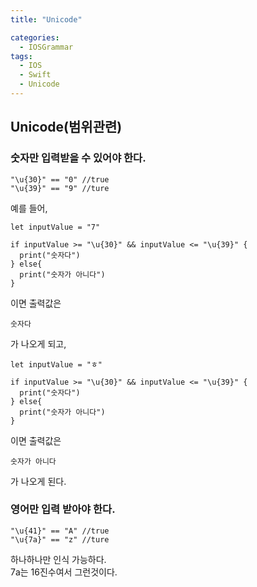 ```yaml
---
title: "Unicode"

categories:
  - IOSGrammar
tags:
  - IOS
  - Swift
  - Unicode
---
```


## Unicode(범위관련)
### 숫자만 입력받을 수 있어야 한다.  

~~~
"\u{30}" == "0" //true
"\u{39}" == "9" //ture
~~~
예를 들어, 

~~~
let inputValue = "7"

if inputValue >= "\u{30}" && inputValue <= "\u{39}" {
  print("숫자다")
} else{
  print("숫자가 아니다")
}
~~~  
이면 출력값은
~~~
숫자다 
~~~
가 나오게 되고,  
~~~
let inputValue = "ㅎ"

if inputValue >= "\u{30}" && inputValue <= "\u{39}" {
  print("숫자다")
} else{
  print("숫자가 아니다")
}
~~~  
이면 출력값은
~~~
숫자가 아니다 
~~~
가 나오게 된다.  
  
### 영어만 입력 받아야 한다.
~~~
"\u{41}" == "A" //true
"\u{7a}" == "z" //ture
~~~
하나하나만 인식 가능하다.  
7a는 16진수여서 그런것이다.  